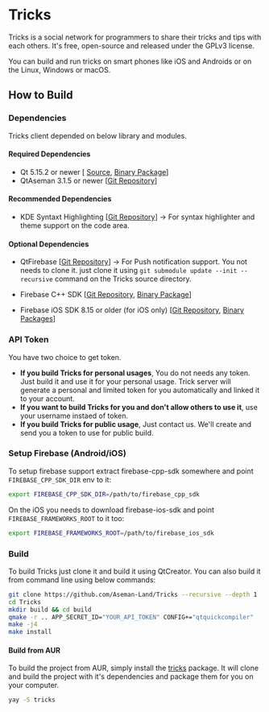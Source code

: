 # Tricks

Tricks is a social network for programmers to share their tricks and tips with each others. It's free, open-source and released under the GPLv3 license.

You can build and run tricks on smart phones like iOS and Androids or on the Linux, Windows or macOS.

## How to Build

### Dependencies

Tricks client depended on below library and modules.

#### Required Dependencies

- Qt 5.15.2 or newer [ [Source](https://download.qt.io/official_releases/qt/5.15/5.15.4/single/), [Binary Package](https://download.qt.io/official_releases/online_installers/)]
- QtAseman 3.1.5 or newer [[Git Repository](https://github.com/Aseman-Land/QtAseman)]

#### Recommended Dependencies

- KDE Syntaxt Highlighting [[Git Repository](https://github.com/KDE/syntax-highlighting)]
  -> For syntax highlighter and theme support on the code area.

#### Optional Dependencies

- QtFirebase [[Git Repository](https://github.com/Larpon/QtFirebase)]
  -> For Push notification support. You not needs to clone it. just clone it using `git submodule update --init --recursive` command on the Tricks source directory.

- Firebase C++ SDK [[Git Repository](https://github.com/firebase/firebase-cpp-sdk), [Binary Package](https://firebase.google.com/download/cpp)]
- Firebase iOS SDK 8.15 or older (for iOS only) [[Git Repository](https://github.com/firebase/firebase-ios-sdk), [Binary Packages](https://github.com/firebase/firebase-ios-sdk/releases/download/v8.15.0/Firebase.zip)]

### API Token

You have two choice to get token.

- **If you build Tricks for personal usages**, You do not needs any token. Just build it and use it for your personal usage. Trick server will generate a personal and limited token for you automatically and linked it to your account.
- **If you want to build Tricks for you and don't allow others to use it**, use your username instaed of token.
- **If you build Tricks for public usage**, Just contact us. We'll create and send you a token to use for public build.

### Setup Firebase (Android/iOS)

To setup firebase support extract firebase-cpp-sdk somewhere and point `FIREBASE_CPP_SDK_DIR` env to it:

```bash
export FIREBASE_CPP_SDK_DIR=/path/to/firebase_cpp_sdk
```

On the iOS you needs to download firebase-ios-sdk and point `FIREBASE_FRAMEWORKS_ROOT` to it too:

```bash
export FIREBASE_FRAMEWORKS_ROOT=/path/to/firebase_ios_sdk
```

### Build

To build Tricks just clone it and build it using QtCreator. You can also build it from command line using below commands:

```bash
git clone https://github.com/Aseman-Land/Tricks --recursive --depth 1
cd Tricks
mkdir build && cd build
qmake -r .. APP_SECRET_ID="YOUR_API_TOKEN" CONFIG+="qtquickcompiler"
make -j4
make install
```

#### Build from AUR

To build the project from AUR, simply install the [tricks](https://aur.archlinux.org/packages/tricks) package. It will clone and build the project with it's dependencies and package them for you on your computer.

```bash
yay -S tricks
```
